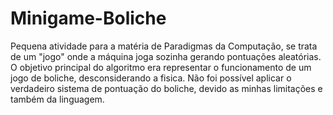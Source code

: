 # Minigame-Boliche
 Pequena atividade para a matéria de Paradigmas da Computação, se trata de um "jogo" onde a máquina joga sozinha gerando pontuações aleatórias.  O objetivo principal do algoritmo era representar o funcionamento de um jogo de boliche, desconsiderando a fisica. Não foi possível aplicar o verdadeiro sistema de pontuação do boliche, devido as minhas limitações e também da linguagem.
